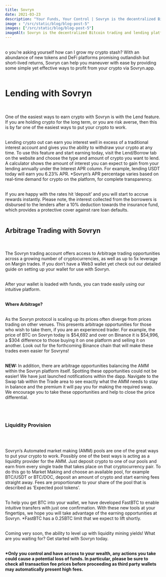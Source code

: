 ```yaml
---
title: Sovryn
date: 2021-03-23
description: "Your Funds, Your Control | Sovryn is the decentralized Bitcoin trading and lending platform"
image : "/src/static/blog/blog-post-5"
images: ["/src/static/blog/blog-post-5"]
imageAlt: Sovryn is the decentralized Bitcoin trading and lending platform.
---
```

</br>
o you’re asking yourself how can I grow my crypto stash? With an abundance of new tokens and DeFi platforms promising outlandish but short-lived returns, Sovryn can help you maneuver with ease by providing some simple yet effective ways to profit from your crypto via Sovryn.app.
</br>
</br>

<h1>Lending with Sovryn</h1>
</br>

One of the easiest ways to earn crypto with Sovryn is with the Lend feature. If you are holding crypto for the long term, or you are risk averse, then this is by far one of the easiest ways to put your crypto to work.
</br>
</br>

Lending crypto out can earn you interest well in excess of a traditional interest account and gives you the ability to withdraw your crypto at any time. To use this feature and start earning today, visit the Lend/Borrow tab on the website and choose the type and amount of crypto you want to lend. A calculator shows the amount of interest you can expect to gain from your lending annually under the Interest APR column. For example, lending USDT today will earn you 6.23% APR. *Sovryn’s APR percentage varies based on real-time demand for crypto on the platform, for complete transparency.
</br>
</br>

If you are happy with the rates hit ‘deposit’ and you will start to accrue rewards instantly. Please note, the interest collected from the borrowers is disbursed to the lenders after a 10% deduction towards the insurance fund, which provides a protective cover against rare loan defaults.
</br>
</br>

<h2>Arbitrage Trading with Sovryn</h2>
</br>
</br>
The Sovryn trading account offers access to Arbitrage trading opportunities across a growing number of cryptocurrencies, as well as up to 5x leverage on Margin trades. If you don’t have a Web3 wallet yet check out our detailed guide on setting up your wallet for use with Sovryn.
</br>
</br>

After your wallet is loaded with funds, you can trade easily using our intuitive platform.
</br>
</br>

<b>Where Arbitrage?</b>
</br>
</br>

As the Sovryn protocol is scaling up its prices often diverge from prices trading on other venues. This presents arbitrage opportunities for those who wish to take them, if you are an experienced trader. For example, the price of BTC on Sovryn today is $54,692 and over on Binance it is $54,996, a $304 difference to those buying it on one platform and selling it on another. Look out for the forthcoming Binance chain that will make these trades even easier for Sovryns!
</br>
</br>

<b>NEW:</b> In addition, there are arbitrage opportunities balancing the AMM within the Sovryn platform itself. Spotting these opportunities could not be easier! We have just launched notifications within the dapp. Navigate to the Swap tab within the Trade area to see exactly what the AMM needs to stay in balance and the premium it will pay you for making the required swap. We encourage you to take these opportunities and help to close the price differential.

</br>
</br>

<h3>Liquidity Provision</h3>
</br>
</br>

Sovryn’s Automated market making (AMM) pools are one of the great ways to put your crypto to work. Possibly one of the best ways is acting as a liquidity provider for the AMM. Just deposit crypto to one of our pools and earn from every single trade that takes place on that cryptocurrency pair. To do this go to Market Making and choose an available pool, for example BTC/USDT or BTC/DOC, deposit an amount of crypto and start earning fees straight away. Fees are proportionate to your share of the pool that is described as ‘Expected pool tokens’.
</br>
</br>

To help you get BTC into your wallet, we have developed FastBTC to enable intuitive transfers with just one confirmation. With these new tools at your fingertips, we hope you will take advantage of the earning opportunities at Sovryn. *FastBTC has a 0.25BTC limit that we expect to lift shortly.
</br>
</br>

Coming very soon, the ability to level up with liquidity mining yields!
What are you waiting for? Get started with Sovryn today.
</br>
</br>

<b>*Only you control and have access to your wealth, any actions you take could cause a potential loss of funds. In particular, please be sure to check all transaction fee prices before proceeding as third party wallets may automatically present high fees.</b>